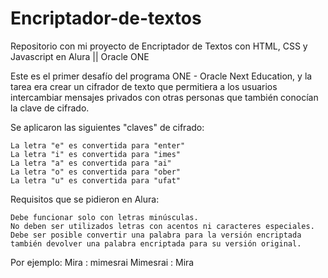 # Encriptador-de-textos
Repositorio con mi proyecto de Encriptador de Textos con HTML, CSS y Javascript en Alura || Oracle ONE

Este es el primer desafío del programa ONE - Oracle Next Education, y la tarea era crear un cifrador de texto que permitiera a los usuarios intercambiar mensajes privados con otras personas que también conocían la clave de cifrado.

Se aplicaron las siguientes "claves" de cifrado:

    La letra "e" es convertida para "enter"
    La letra "i" es convertida para "imes"
    La letra "a" es convertida para "ai"
    La letra "o" es convertida para "ober"
    La letra "u" es convertida para "ufat"

Requisitos que se pidieron en Alura:

    Debe funcionar solo con letras minúsculas.
    No deben ser utilizados letras con acentos ni caracteres especiales.
    Debe ser posible convertir una palabra para la versión encriptada también devolver una palabra encriptada para su versión original.

Por ejemplo:
Mira : mimesrai
Mimesrai : Mira
